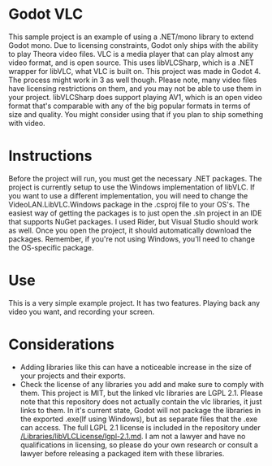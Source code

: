 ﻿# Godot VLC
This sample project is an example of using a .NET/mono library to extend Godot mono.
Due to licensing constraints, Godot only ships with the ability to play Theora video files.
VLC is a media player that can play almost any video format, and is open source.
This uses libVLCSharp, which is a .NET wrapper for libVLC, what VLC is built on.
This project was made in Godot 4. The process might work in 3 as well though.
Please note, many video files have licensing restrictions on them, and you may not be able to use them in your project.
libVLCSharp does support playing AV1, which is an open video format that's comparable with any of the big popular formats in terms of size and quality.
You might consider using that if you plan to ship something with video.

# Instructions
Before the project will run, you must get the necessary .NET packages.
The project is currently setup to use the Windows implementation of libVLC.
If you want to use a different implementation, you will need to change the VideoLAN.LibVLC.Windows package in the .csproj file to your OS's.
The easiest way of getting the packages is to just open the .sln project in an IDE that supports NuGet packages.
I used Rider, but Visual Studio should work as well.
Once you open the project, it should automatically download the packages.
Remember, if you're not using Windows, you'll need to change the OS-specific package.

# Use
This is a very simple example project. It has two features. Playing back any video you want, and recording your screen.

# Considerations
* Adding libraries like this can have a noticeable increase in the size of your projects and their exports.
* Check the license of any libraries you add and make sure to comply with them.
This project is MIT, but the linked vlc libraries are LGPL 2.1.
Please note that this repository does not actually contain the vlc libraries, it just links to them.
In it's current state, Godot will not package the libraries in the exported .exe(If using Windows), but as separate files that the .exe can access.
The full LGPL 2.1 license is included in the repository under [/Libraries/libVLCLicense/lgpl-2.1.md](Libraries/libVLCLicense/lgpl-2.1.md).
I am not a lawyer and have no qualifications in licensing, so please do your own research or consult a lawyer before releasing a packaged item with these libraries.